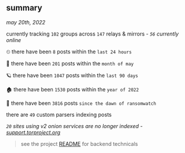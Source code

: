 
## summary
_may 20th, 2022_

currently tracking `102` groups across `147` relays & mirrors - _`56` currently online_

⏲ there have been `8` posts within the `last 24 hours`

🦈 there have been `201` posts within the `month of may`

🪐 there have been `1047` posts within the `last 90 days`

🏚 there have been `1530` posts within the `year of 2022`

🦕 there have been `3816` posts `since the dawn of ransomwatch`

there are `49` custom parsers indexing posts

_`20` sites using v2 onion services are no longer indexed - [support.torproject.org](https://support.torproject.org/onionservices/v2-deprecation/)_

> see the project [README](https://github.com/joshhighet/ransomwatch#ransomwatch--) for backend technicals
